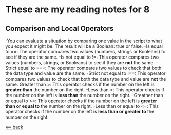 # These are my reading notes for 8

## Comparison and Local Operators

-You can evaluate a situation by comparing one value in the script to what you expect it might be. The result will be a Boolean: true or false.
-Is equal to ==: The operator compares two values (numbers, strings or Booleans) to see if they are the same.
-Is not equal to !=: This operator compares two values (numbers, strings, or Booleans) to see if they are __not__ the same.
-Strict equal to ===: The operator compares two values to check that both the data type and value are the same.
-Strict not equal to !==: This operator compares two values to check that both the data type and value are __not__ the same.
Greater than >: This operator checks if the number on the left is __greater than__ the number on the right.
-Less than <: This operator checks if the number on the left is __less than__ the number on the right.
-Greather than or equal to >=: This operator checks if the number on the left is __greater than or equal to__ the number on the right.
-Less than or equal to <=: This operator checks if the number on the left is __less than or greater to__ the number on the right.


[<== back](README.md)